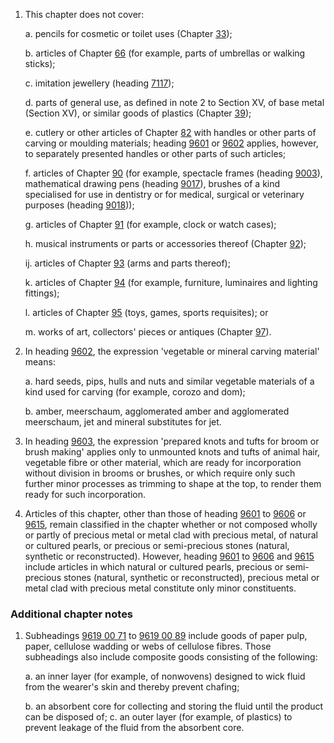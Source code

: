 1. This chapter does not cover:

    a. pencils for cosmetic or toilet uses (Chapter [33](/chapters/33));
    
    b. articles of Chapter [66](/chapters/66) (for example, parts of umbrellas or walking sticks);
    
    c. imitation jewellery (heading [7117](/headings/7117));
    
    d. parts of general use, as defined in note 2 to Section XV, of base metal (Section XV), or similar goods of plastics (Chapter [39](/chapters/39));
    
    e. cutlery or other articles of Chapter [82](/chapters/82) with handles or other parts of carving or moulding materials; heading [9601](/headings/9601) or [9602](/headings/9602) applies, however, to separately presented handles or other parts of such articles;
    
    f. articles of Chapter [90](/chapters/90) (for example, spectacle frames (heading [9003](/headings/9003)), mathematical drawing pens (heading [9017](/headings/9017)), brushes of a kind specialised for use in dentistry or for medical, surgical or veterinary purposes (heading [9018](/headings/9018)));
    
    g. articles of Chapter [91](/chapters/91) (for example, clock or watch cases);
    
    h. musical instruments or parts or accessories thereof (Chapter [92](/chapters/92));
    
    ij. articles of Chapter [93](/chapters/93) (arms and parts thereof);
    
    k. articles of Chapter [94](/chapters/94) (for example, furniture, luminaires and lighting fittings);
    
    l. articles of Chapter [95](/chapters/95) (toys, games, sports requisites); or
    
    m. works of art, collectors' pieces or antiques (Chapter [97](/chapters/97)).

2. In heading [9602](/headings/9602), the expression 'vegetable or mineral carving material' means:

    a. hard seeds, pips, hulls and nuts and similar vegetable materials of a kind used for carving (for example, corozo and dom);
    
    b. amber, meerschaum, agglomerated amber and agglomerated meerschaum, jet and mineral substitutes for jet.

3. In heading [9603](/headings/9603), the expression 'prepared knots and tufts for broom or brush making' applies only to unmounted knots and tufts of animal hair, vegetable fibre or other material, which are ready for incorporation without division in brooms or brushes, or which require only such further minor processes as trimming to shape at the top, to render them ready for such incorporation.

4. Articles of this chapter, other than those of heading [9601](/headings/9601) to [9606](/headings/9606) or [9615](/headings/9615), remain classified in the chapter whether or not composed wholly or partly of precious metal or metal clad with precious metal, of natural or cultured pearls, or precious or semi-precious stones (natural, synthetic or reconstructed). However, heading [9601](/headings/9601) to [9606](/headings/9606) and [9615](/headings/9615) include articles in which natural or cultured pearls, precious or semi-precious stones (natural, synthetic or reconstructed), precious metal or metal clad with precious metal constitute only minor constituents.


### Additional chapter notes

1. Subheadings [9619 00 71](/commodities/9619007100) to [9619 00 89](/commodities/9619008900) include goods of paper pulp, paper, cellulose wadding or webs of cellulose fibres. Those subheadings also include composite goods consisting of the following:

    a. an inner layer (for example, of nonwovens) designed to wick fluid from the wearer's skin and thereby prevent chafing;
    
    b. an absorbent core for collecting and storing the fluid until the product can be disposed of;
    c. an outer layer (for example, of plastics) to prevent leakage of the fluid from the absorbent core.
